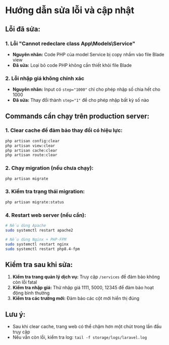 # Hướng dẫn sửa lỗi và cập nhật

## Lỗi đã sửa:

### 1. Lỗi "Cannot redeclare class App\Models\Service"
- **Nguyên nhân:** Code PHP của model Service bị copy nhầm vào file Blade view
- **Đã sửa:** Loại bỏ code PHP không cần thiết khỏi file Blade

### 2. Lỗi nhập giá không chính xác
- **Nguyên nhân:** Input có `step="1000"` chỉ cho phép nhập số chia hết cho 1000
- **Đã sửa:** Thay đổi thành `step="1"` để cho phép nhập bất kỳ số nào

## Commands cần chạy trên production server:

### 1. Clear cache để đảm bảo thay đổi có hiệu lực:
```bash
php artisan config:clear
php artisan view:clear
php artisan cache:clear
php artisan route:clear
```

### 2. Chạy migration (nếu chưa chạy):
```bash
php artisan migrate
```

### 3. Kiểm tra trạng thái migration:
```bash
php artisan migrate:status
```

### 4. Restart web server (nếu cần):
```bash
# Nếu dùng Apache
sudo systemctl restart apache2

# Nếu dùng Nginx + PHP-FPM
sudo systemctl restart nginx
sudo systemctl restart php8.4-fpm
```

## Kiểm tra sau khi sửa:

1. **Kiểm tra trang quản lý dịch vụ:** Truy cập `/services` để đảm bảo không còn lỗi fatal
2. **Kiểm tra nhập giá:** Thử nhập giá 1111, 5000, 12345 để đảm bảo hoạt động bình thường
3. **Kiểm tra các trường mới:** Đảm bảo các cột mới hiển thị đúng

## Lưu ý:
- Sau khi clear cache, trang web có thể chậm hơn một chút trong lần đầu truy cập
- Nếu vẫn còn lỗi, kiểm tra log: `tail -f storage/logs/laravel.log`
